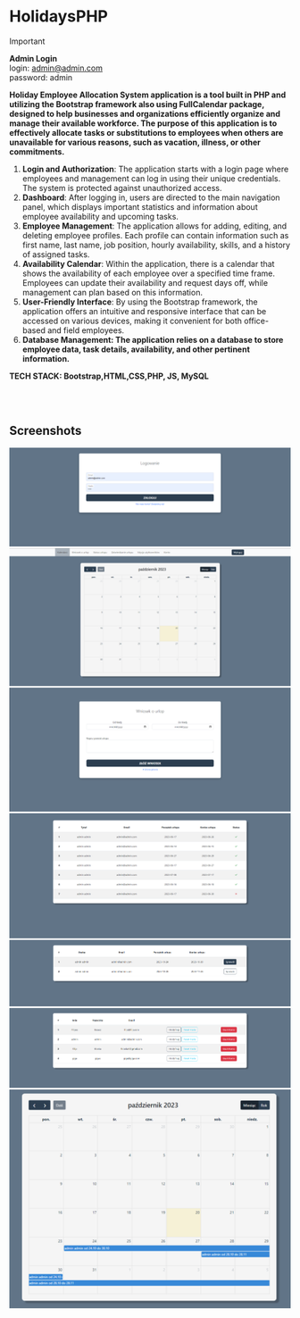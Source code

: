 # HolidaysPHP

>[!IMPORTANT]
>**Admin Login** <br />
>login: admin@admin.com <br />
>password: admin


**Holiday Employee Allocation System application is a tool built in PHP and utilizing the Bootstrap framework also using FullCalendar package, designed to help businesses and organizations efficiently organize and manage their available workforce. The purpose of this application is to effectively allocate tasks or substitutions to employees when others are unavailable for various reasons, such as vacation, illness, or other commitments.** <br />




1. **Login and Authorization**: The application starts with a login page where employees and management can log in using their unique credentials. The system is protected against unauthorized access.
2. **Dashboard**: After logging in, users are directed to the main navigation panel, which displays important statistics and information about employee availability and upcoming tasks.
3. **Employee Management**: The application allows for adding, editing, and deleting employee profiles. Each profile can contain information such as first name, last name, job position, hourly availability, skills, and a history of assigned tasks.
4. **Availability Calendar**: Within the application, there is a calendar that shows the availability of each employee over a specified time frame. Employees can update their availability and request days off, while management can plan based on this information.
5. **User-Friendly Interface**: By using the Bootstrap framework, the application offers an intuitive and responsive interface that can be accessed on various devices, making it convenient for both office-based and field employees.
6. **Database Management: The application relies on a database to store employee data, task details, availability, and other pertinent information.**


**TECH STACK: Bootstrap,HTML,CSS,PHP, JS, MySQL**

<br><br>

## Screenshots

![](Screens/sc1.png)
![](Screens/sc2.png)
![](Screens/sc3.png)
![](Screens/sc4.png)
![](Screens/sc5.png)
![](Screens/sc6.png)
![](Screens/sc7.png)

